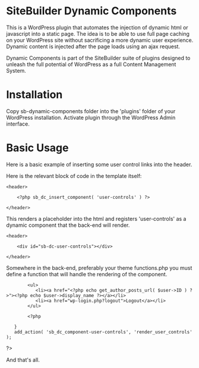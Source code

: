 SiteBuilder Dynamic Components
==============================

This is a WordPress plugin that automates the injection of dynamic html or javascript into a static page.
The idea is to be able to use full page caching on your WordPress site without sacrificing a more dynamic
user experience. Dynamic content is injected after the page loads using an ajax request.

Dynamic Components is part of the SiteBuilder suite of plugins designed to unleash the full potential of
WordPress as a full Content Management System.

# Installation

Copy sb-dynamic-components folder into the 'plugins' folder of your WordPress installation. Activate plugin 
through the WordPress Admin interface.

# Basic Usage

Here is a basic example of inserting some user control links into the header.

Here is the relevant block of code in the template itself:

    <header>

        <?php sb_dc_insert_component( 'user-controls' ) ?>

    </header>

This renders a placeholder into the html and registers 'user-controls' as a dynamic component that the
back-end will render.

    <header>

        <div id="sb-dc-user-controls"></div>

    </header>

Somewhere in the back-end, preferably your theme functions.php you must define a function that will handle
the rendering of the component.

   <?php

       function render_user_controls( $args = null ){

       		$user = wp_get_current_user();

            ?>       

            <ul>
               <li><a href="<?php echo get_author_posts_url( $user->ID ) ?>"><?php echo $user->display_name ?></a></li>
               <li><a href="wp-login.php?logout">Logout</a></li>
            </ul>

            <?php

       }
       add_action( 'sb_dc_component-user-controls', 'render_user_controls' );

   ?>

And that's all.